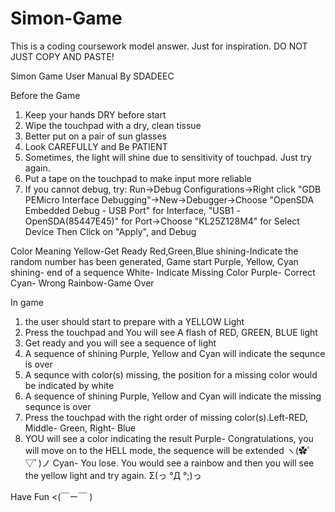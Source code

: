 # Simon-Game
This is a coding coursework model answer. Just for inspiration. DO NOT JUST COPY AND PASTE!


Simon Game User Manual 
By SDADEEC

Before the Game
1. Keep your hands DRY before start
2. Wipe the touchpad with a dry, clean tissue
3. Better put on a pair of sun glasses
4. Look CAREFULLY and Be PATIENT
5. Sometimes, the light will shine due to sensitivity of touchpad. Just try again.
6. Put a tape on the touchpad to make input more reliable
7. If you cannot debug, try: Run->Debug Configurations->Right click "GDB PEMicro Interface Debugging"->New->Debugger->Choose "OpenSDA Embedded Debug - USB Port" for Interface, "USB1 -OpenSDA(85447E45)" for Port->Choose "KL25Z128M4" for Select Device
Then Click on "Apply", and Debug

Color Meaning
Yellow-Get Ready
Red,Green,Blue shining-Indicate the random number has been generated, Game start
Purple, Yellow, Cyan shining- end of a sequence
White- Indicate Missing Color
Purple- Correct
Cyan- Wrong
Rainbow-Game Over

In game
1. the user should start to prepare with a YELLOW Light
2. Press the touchpad and You will see A flash of RED, GREEN, BLUE light
3. Get ready and you will see a sequence of light
4. A sequence of shining Purple, Yellow and Cyan will indicate the sequnce is over
5. A sequnce with color(s) missing, the position for a missing color would be indicated by white
6. A sequence of shining Purple, Yellow and Cyan will indicate the missing sequnce is over
7. Press the touchpad with the right order of missing color(s).Left-RED, Middle- Green, Right- Blue
8. YOU will see a color indicating the result
Purple- Congratulations, you will move on to the HELL mode, the sequence will be extended    ヽ(✿ﾟ▽ﾟ)ノ
Cyan- You lose. You would see a rainbow and then you will see the yellow light and try again.   Σ(っ °Д °;)っ

Have Fun
<(￣ㄧ￣ )
